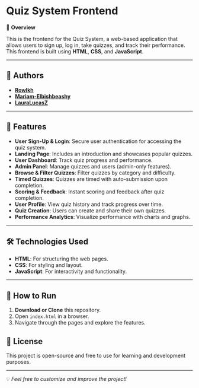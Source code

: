 # Quiz System Frontend

📌 **Overview**

This is the frontend for the Quiz System, a web-based application that allows users to sign up, log in, take quizzes, and track their performance. This frontend is built using **HTML**, **CSS**, and **JavaScript**.

---
## 👥 Authors
- **[Rowlkh](https://github.com/Rowlkh)**  
- **[Mariam-Elbishbeashy](https://github.com/Mariam-Elbishbeashy)**
- **[LauraLucasZ](https://github.com/LauraLucasZ)**

---

## 🚀 **Features**

- **User Sign-Up & Login**: Secure user authentication for accessing the quiz system.
- **Landing Page**: Includes an introduction and showcases popular quizzes.
- **User Dashboard**: Track quiz progress and performance.
- **Admin Panel**: Manage quizzes and users (admin-only features).
- **Browse & Filter Quizzes**: Filter quizzes by category and difficulty.
- **Timed Quizzes**: Quizzes are timed with auto-submission upon completion.
- **Scoring & Feedback**: Instant scoring and feedback after quiz completion.
- **User Profile**: View quiz history and track progress over time.
- **Quiz Creation**: Users can create and share their own quizzes.
- **Performance Analytics**: Visualize performance with charts and graphs.

---

## 🛠️ **Technologies Used**

- **HTML**: For structuring the web pages.
- **CSS**: For styling and layout.
- **JavaScript**: For interactivity and functionality.

---
   
## 🚀 How to Run
1. **Download or Clone** this repository.
2. Open `index.html` in a browser.
3. Navigate through the pages and explore the features.

## 📜 License
This project is open-source and free to use for learning and development purposes.

---
💡 *Feel free to customize and improve the project!*

